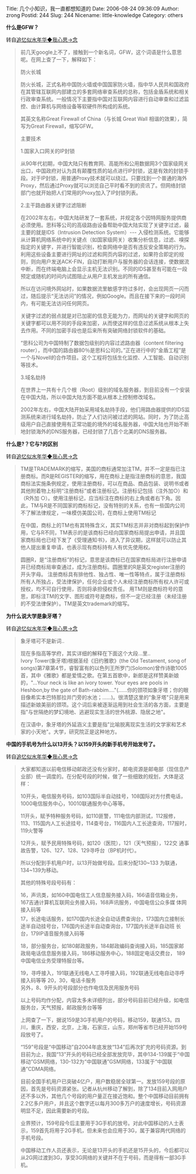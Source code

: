 Title: 几个小知识，我一直都想知道的
Date: 2006-08-24 09:36:09
Author: zrong
Postid: 244
Slug: 244
Nicename: little-knowledge
Category: others

**什么是GFW？**

转自[追忆似水年华◆我心思→念](http://sandbox.uuzone.com/blog/uu_bdtzhma/111150.htm)

> 前几天google上不了，接触到一个新名词，GFW，这个词语是什么意思呢。在网上查了一下，解释如下：
>
> 防火长城
>
> 防火长城，正式名称中国防火墙或中国国家防火墙，指中华人民共和国政府在其管辖互联网内部建立的多套网络审查系统的总称，包括金盾系统和相关行政审查系统。一般情况下主要指中国对互联网内容进行自动审查和过滤监控、由计算机与网络设备等软硬件所构成的系统。
>
> 其英文名称Great Firewall of China（与长城 Great Wall
> 相谐的效果），简写为Great Firewall，缩写GFW。
>
> <!--more-->
>
> 主要技术
>
> 1.国家入口网关的IP封锁
>
> 从90年代初期，中国大陆只有教育网、高能所和公用数据网3个国家级网关出口，中国政府对认为具有颠覆性质的站点进行IP封锁，这是有效的封锁手段。对于IP封锁，用普通Proxy技术就可以绕过。只要找到一个普通的海外Proxy，然后通过Proxy就可以浏览自己平时看不到的资讯了。但网络封锁部门也就开始把人们常用的Proxy加入了IP封锁列表。
>
> 2.主干路由器关键字过滤阻断
>
> 在2002年左右，中国大陆研发了一套系统，并规定各个因特网服务提供商必须使用。思科等公司的高级路由设备帮助中国大陆实现了关键字过滤，最主要的就是IDS（Intrusion
> Detection System）---
> 入侵检测系统。它能够从计算机网络系统中的关键点（如国家级网关）收集分析信息，过滤、嗅探指定的关键字，并进行智能识别，检查网络中是否有违反安全策略的行为。利用这些设备主要进行网址的过滤和网页内容的过滤，如果符合即定的规则，则向用户发送ACK-FIN，自动打断用户与服务器的会话连接，使数据流中断，而在终端电脑上会显示主机无法识别。不同的IDS甚至有可能在一段预定或随机的时间内试图阻止从用户主机发出的所有通信。
>
> 所以在访问境外网站时，如果数据流里敏感字符过多时，会出现网页一闪而过，随后提示“无法访问”的情况，例如Google。而且在接下来的一段时间内，有可能无法访问任何网页。
>
> 关键字过滤的弱点就是对已加密的信息无能为力，而网址的关键字和网页的关键字都可以用不同的手段来加密，从而使这样的信息过滤系统从根本上失去作用。不同的加密手段也是后来所有突破网络封锁软件的基础。
>
> “思科公司为中国特制了数据包级别的内容过滤路由器（content filtering
> router），而中国的路由器80％是思科公司的。”正在进行中的“金盾工程”是一个与Novell的合作项目。这个工程将包括生化监控、人工智能、自动识别等技术。
>
> 3.域名劫持
>
> 在世界上一共有十几个根（Root）级别的域名服务器，到目前没有一个安装在中国大陆，所以中国大陆方面不能从根本上控制修改域名。
>
> 2002年左右，中国大陆开始采用域名劫持手段，他们用路由器提供的IDS监测系统来进行域名劫持，防止了人们访问被过滤的网站。同时，为了防止高级用户自己直接使用有正常功能的境外的域名服务器，中国大陆也开始不断地封锁海外的DNS服务器，已经封锁了几百个北美的DNS服务器。

**什么是?？它与?的区别**

转自[追忆似水年华◆我心思→念](http://sandbox.uuzone.com/blog/uu_bdtzhma/113485.htm)

> TM是TRADEMARK的缩写，美国的商标通常加注TM，并不一定是指已注册商标。而R是REGISTER的缩写，用在商标上是指注册商标的意思，我国商标法实施条例规定，使用注册商标，可以在商品、商品包装、说明书或者其他附着物上标明“注册商标”或者注册标记。注册标记包括（注外加○）和（R外加
> ○）。使用注册标记，应当标注在商标的右上角或者右下角。因此，TM与R是不同国家的商标标记，没有特别的关系，也有一些国内公司不了解法律规定，一味模仿美国公司，在商标上使用TM标记
>
> 在中国，商标上的TM也有其特殊含义，其实TM标志并非对商标起到保护作用，它与R不同，TM表示的是该商标已经向国家商标局提出申请，并且国家商标局也已经下发了《受理通知书》，进入了异议期，这样就可以防止其他人提出重复申请，也表示现有商标持有人有优先使用权。
>
> 圆圈R，是“注册商标”的标记，意思是该商标已在国家商标局进行注册申请并已经商标局审查通过，成为注册商标。圆圈里的R是英文register注册的开头字母。
> 注册商标具有排他性、独占性、唯一性等特点，属于注册商标所有人所独占，受法律保护，任何企业或个人未经注册商标所有权人许可或授权，均不可自行使用，否则将承担侵权责任。
> 用TM则是商标符号的意思，即标注TM的文字、图形或符号是商标，但不一定已经注册（未经注册的不受法律保护）。TM是英文trademark的缩写。

**为什么说大学是象牙塔？**

转自[追忆似水年华◆我心思→念](http://sandbox.uuzone.com/blog/uu_bdtzhma/113950.htm)

> 象牙塔可不是新词..
>
> 现在多指高等学府，其实详细的解释在下面这个大段...里..  
>  Ivory Tower(象牙塔)根据圣经《旧约雅歌》(the Old Testament, song of
> songs)第7章第4节，睿智富有的以色列王所罗门(Solomon)曾作诗歌1005首，其中《雅歌》都是爱情之歌。在第五首歌中，新郎是这样赞美新娘的，"…Your
> neck is like an ivory tower. Your eyes are pools in Heshbon,by the
> gate of
> Bath-rabbim…."(……你的颈项如象牙塔；你的眼目像希实本巴特那拉并门旁的水池；……)。很清楚这里的"象牙塔"只是用来描述新娘美丽的颈项。这个词后来被逐渐运用到社会生活的各方面，主要是指"与世隔绝的梦幻境地、逃避现实生活的世外桃源、隐居之地"。
>
> 在汉语中，象牙塔的外延涵义主要是指"比喻脱离现实生活的文学家和艺术家的小天地"。大学，研究院正是这种地方。

**中国的手机号为什么以13开头？以159开头的新手机号开始发号了。**

转自[追忆似水年华◆我心思→念](http://sandbox.uuzone.com/blog/uu_bdtzhma/114331.htm)

> 大家都知道以前电信移动邮政还没有分家时，邮电资源是邮电部（现信息产业部）统一调度的。在分配号段的时候，做了一些细致的规划，大体是这样：
>
> 10开头，电信服务号码，如103国际半自动挂号，108国际对方付费电话，1000电信服务中心，10010联通服务中心等等。
>
> 11开头，赋予特种服务号码，如110匪警，111电信内部测试，112报修，
> 113、115国内人工长途挂号，114查号台，116国内人工长途查询，117报时，119火警等
>
> 12开头，赋予民用特殊号码，如120（医院），121（天气预报），122交
> 通事故告警，126、127、128、129寻呼台（BP机时代）。
>
> 所以分配到手机用户时，以13开始做号段。后来分配130\~133
> 为联通，134\~139为移动。
>
> 其他的特殊号段号码有：
>
> 16，声讯类，如160中国电信工人信息服务接入码，166语音信箱业务，
> 167吉通计算机互联网业务接入码，168声讯服务，中国电信公众多媒
> 体网接入码等   
>  17，长途电话服务，如170国内长途全自动话费查询台，173国内立接制长
> 途半自动挂号台，176国内长途半自动查询台，177国内长途半自动班
> 长台，179IP语音服务接入码等
>
> 18，部分服务台，如180邮政服务，184邮政编码查询接入码，185国家邮
> 政局电话信息服务接入码，186移动服务中心，188固定电话交费台，
> 189中国电信业务受理特服台等。
>
> 19，寻呼接入，191联通无线电人工寻呼接入码，192联通无线电自动寻呼
> 接入码等等 20，30，电话卡服务  
>  另外，8、9开头的号段部分也作电信及民用服务号码
>
> 以上号码均作分配，内容太多未详细列出，部分号码目前已经升级，如电信服务台，天气预报，邮政服务台等等
>
> 上网查了一下，据说159是3G手机用户的号码，移动159，联通153。四川，重庆，西安，北京，上海，石家庄，山东，郑州等省市已经开始159号段放号了。
>
> “159”号段是“中国移动”自2004年底发放“134”后再次扩充的号码资源。到目前为止，我国“13”开头的号码已经全部发放完毕，其中134-139属于“中国移动”GSM网络，130-132为“中国联通”GSM网络，133属于“中国联通”CDMA网络。
>
> 目前全国手机用户已突破4亿户，用户数稳居全球第一。发放159号段的原因，首先是号码资源紧张。记者从杭州移动了解到，除了134目前入网用户还不多以外，其他几个号段的用户量正在接近饱和。整个中国移动目前拥有2.2亿多户用户，并且这个数字还以每月300多万户的速度增长，号码资源明显不足，因此需要新的号段。
>
> 业界预计，159号段今后主要用于3G手机的放号。对此中国移动的人士表示，159首先将用于2G手机，但未来也会应用于3G，属于兼容两代网络的手机号段。
>
> 中国移动工作人员还表示，无论是13开头的手机还是15开头的，今后都可以从2G网过渡到3G，享受3G网络的关键并不在于号码，而是得有一部3G手机。

